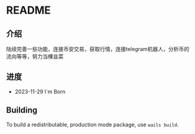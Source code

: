 # README

## 介绍
陆续完善一些功能，连接币安交易，获取行情，连接telegram机器人，分析币的流向等等，努力当棵韭菜

## 进度
- 2023-11-29 I`m Born


## Building

To build a redistributable, production mode package, use `wails build`.
